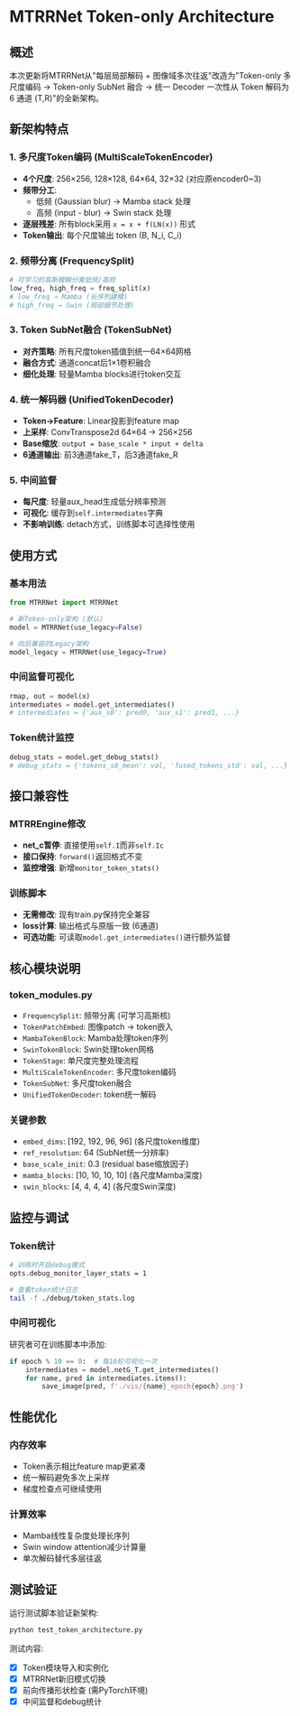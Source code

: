 # MTRRNet Token-only Architecture

## 概述

本次更新将MTRRNet从"每层局部解码 + 图像域多次往返"改造为"Token-only 多尺度编码 → Token-only SubNet 融合 → 统一 Decoder 一次性从 Token 解码为 6 通道 (T,R)"的全新架构。

## 新架构特点

### 1. 多尺度Token编码 (MultiScaleTokenEncoder)
- **4个尺度**: 256×256, 128×128, 64×64, 32×32 (对应原encoder0~3)
- **频带分工**: 
  - 低频 (Gaussian blur) → Mamba stack 处理
  - 高频 (input - blur) → Swin stack 处理
- **逐层残差**: 所有block采用 `x = x + f(LN(x))` 形式
- **Token输出**: 每个尺度输出 token (B, N_i, C_i)

### 2. 频带分离 (FrequencySplit)
```python
# 可学习的高斯模糊分离低频/高频
low_freq, high_freq = freq_split(x)
# low_freq → Mamba (长序列建模)
# high_freq → Swin (局部细节处理)
```

### 3. Token SubNet融合 (TokenSubNet)
- **对齐策略**: 所有尺度token插值到统一64×64网格
- **融合方式**: 通道concat后1×1卷积融合
- **细化处理**: 轻量Mamba blocks进行token交互

### 4. 统一解码器 (UnifiedTokenDecoder)
- **Token→Feature**: Linear投影到feature map
- **上采样**: ConvTranspose2d 64×64 → 256×256
- **Base缩放**: `output = base_scale * input + delta`
- **6通道输出**: 前3通道fake_T，后3通道fake_R

### 5. 中间监督
- **每尺度**: 轻量aux_head生成低分辨率预测
- **可视化**: 缓存到`self.intermediates`字典
- **不影响训练**: detach方式，训练脚本可选择性使用

## 使用方式

### 基本用法
```python
from MTRRNet import MTRRNet

# 新Token-only架构 (默认)
model = MTRRNet(use_legacy=False)

# 向后兼容的Legacy架构
model_legacy = MTRRNet(use_legacy=True)
```

### 中间监督可视化
```python
rmap, out = model(x)
intermediates = model.get_intermediates()
# intermediates = {'aux_s0': pred0, 'aux_s1': pred1, ...}
```

### Token统计监控
```python
debug_stats = model.get_debug_stats()
# debug_stats = {'tokens_s0_mean': val, 'fused_tokens_std': val, ...}
```

## 接口兼容性

### MTRREngine修改
- **net_c暂停**: 直接使用`self.I`而非`self.Ic`
- **接口保持**: `forward()`返回格式不变
- **监控增强**: 新增`monitor_token_stats()`

### 训练脚本
- **无需修改**: 现有train.py保持完全兼容
- **loss计算**: 输出格式与原版一致 (6通道)
- **可选功能**: 可读取`model.get_intermediates()`进行额外监督

## 核心模块说明

### token_modules.py
- `FrequencySplit`: 频带分离 (可学习高斯核)
- `TokenPatchEmbed`: 图像patch → token嵌入
- `MambaTokenBlock`: Mamba处理token序列
- `SwinTokenBlock`: Swin处理token网格  
- `TokenStage`: 单尺度完整处理流程
- `MultiScaleTokenEncoder`: 多尺度token编码
- `TokenSubNet`: 多尺度token融合
- `UnifiedTokenDecoder`: token统一解码

### 关键参数
- `embed_dims`: [192, 192, 96, 96] (各尺度token维度)
- `ref_resolution`: 64 (SubNet统一分辨率)
- `base_scale_init`: 0.3 (residual base缩放因子)
- `mamba_blocks`: [10, 10, 10, 10] (各尺度Mamba深度)
- `swin_blocks`: [4, 4, 4, 4] (各尺度Swin深度)

## 监控与调试

### Token统计
```bash
# 训练时开启debug模式
opts.debug_monitor_layer_stats = 1

# 查看token统计日志
tail -f ./debug/token_stats.log
```

### 中间可视化
研究者可在训练脚本中添加:
```python
if epoch % 10 == 0:  # 每10轮可视化一次
    intermediates = model.netG_T.get_intermediates()
    for name, pred in intermediates.items():
        save_image(pred, f'./vis/{name}_epoch{epoch}.png')
```

## 性能优化

### 内存效率
- Token表示相比feature map更紧凑
- 统一解码避免多次上采样
- 梯度检查点可继续使用

### 计算效率  
- Mamba线性复杂度处理长序列
- Swin window attention减少计算量
- 单次解码替代多层往返

## 测试验证

运行测试脚本验证新架构:
```bash
python test_token_architecture.py
```

测试内容:
- [x] Token模块导入和实例化
- [x] MTRRNet新旧模式切换
- [x] 前向传播形状检查 (需PyTorch环境)
- [x] 中间监督和debug统计
